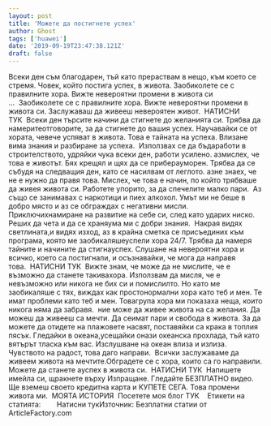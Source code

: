 ```yaml
---
layout: post
title: 'Можете да постигнете успех'
author: Ghost
tags: ['huawei']
date: '2019-09-19T23:47:38.121Z'
draft: false
---
```


Всеки ден съм благодарен, тъй като прераствам в нещо, към което се стремя. Човек, който постига успех, в живота. Заобиколете се с правилните хора. Вижте невероятни промени в живота си ...  Заобиколете се с правилните хора. Вижте невероятни промени в живота си. Заслужаваш да живееш невероятен живот.  НАТИСНИ ТУК  Всеки ден търсите начини да стигнете до желанията си. Трябва да намеритеотговорите, за да стигнете до вашия успех. Научавайки се от хората, чевече успяват в живота. Това е тайната на успеха. Влизане вима знания и разбиране за успеха.  Използвах се да бъдаработи в строителството, удряйки чука всеки ден, работи усилено. азмислех, че това е животът. Бях крещял и щях да се приберауморен. Трябва да се събудя на следващия ден, като се насилвам от леглото. азне знаех, че не е нужно да правя това. Мислех, че това е начин, по който трябваше да живея живота си. Работете упорито, за да спечелите малко пари.  Аз също се занимавах с наркотици и пиех алкохол. Умът ми не беше в добро място и аз се обграждах с негативни мисли. Приключихнамиране на развитие на себе си, след като ударих ниско. Реших да чета и да се храняума ми с добри знания.  Накрая видях светлината,и видях изход, аз в крайна сметка се присъединих към програма, която ме заобикаляшеуспели хора 24/7. Трябва да намеря тайните и начините да стигнауспех. Слушане на невероятни хора и всичко, което са постигнали, и осъзнавайки, че мога да направя това.  НАТИСНИ ТУК  Вижте знам, че може да не мислите, че е възможно да станете такивахора. Използвам да мисля, че е невъзможно или никога не бих си и помислилто. Но като ме заобикаляше с тях, виждах как простонормални хора като теб и мен. Те имат проблеми като теб и мен. Товагрупа хора ми показаха неща, които никога няма да забравя.  ние може да живее живота на са желания. Да можеш да живееш са мечти. Да сеимат пари и свобода в живота. За да можете да отидете на плажовете насвят, поставяйки са крака в топлия пясък. Гледайки в океана,усещайки онази океанска прохлада, тъй като вятърът тласка към вас. Изслушване на океан влиза и излиза. Чувството на радост, това даго направи.  Всички заслужаваме да живеем живота на мечтите.Обградете се с хора, които са го направили. Можете да станете ауспех в живота си.  НАТИСНИ ТУК  Напишете имейла си, щракнете върху Изпращане. Гледайте БЕЗПЛАТНО видео. Ще вземеш своето кредитна карта и КУПЕТЕ СЕГА. Това промени живота ми.  МОЯТА ИСТОРИЯ  Посетете моя блог ТУК    Етикети на статията:        Натисни тукИзточник: Безплатни статии от ArticleFactory.com
